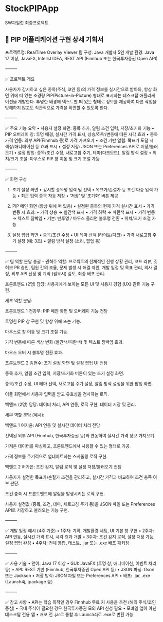 # StockPIPApp
SW파일럿 최종프로젝트

📱 PIP 어플리케이션 구현 상세 기획서
----------------------------------
프로젝트명: RealTime Overlay Viewer
팀 구성: Java 개발자 5인
개발 환경: Java 17 이상, JavaFX, IntelliJ IDEA, REST API (Finnhub 또는 한국투자증권 Open API)

⸻

✅ 프로젝트 개요

사용자가 감시하고 싶은 종목(주식, 코인 등)의 가격 정보를 실시간으로 받아와, 항상 화면 위에 떠 있는 초경량 PIP(Picture-in-Picture) 형태로 표시하는 데스크탑 애플리케이션을 개발한다.
투명한 배경에 텍스트만 떠 있는 형태로 정보를 제공하여 다른 작업을 방해하지 않고도 직관적으로 가격을 확인할 수 있도록 한다.

⸻

✅ 주요 기능 요약
•	사용자 설정 화면: 종목 추가, 알림 조건 입력, 저장/초기화 기능
•	PIP 오버레이 창: 투명 배경, 실시간 가격 표시, 상승/하락/변동에 따른 시각 효과
•	종목 가격 연동: 외부 API(Finnhub 등)로 가격 가져오기
•	조건 기반 알림: 목표가 도달 시 색상/애니메이션 등 효과 표시
•	설정 저장: JSON 또는 Preferences API로 저장/불러오기
•	설정 팝업: 종목/조건 수정, 새로고침 주기, 테마(다크모드), 알림 방식 설정
•	위치/크기 조절: 마우스로 PIP 창 이동 및 크기 조절 가능

⸻

✅ 화면 구성

1. 초기 설정 화면
   •	감시할 종목명 입력 및 선택
   •	목표가/손절가 등 조건 다중 입력 가능
   •	최근 입력 종목 자동 저장
   •	‘저장’ 및 ‘초기화’ 버튼 제공

2. PIP 메인 화면 (항상 위에 떠 있음)
   •	설정된 종목의 현재 가격 실시간 표시
   •	가격 변동 시 효과:
   •	가격 상승 → 빨간색 표시
   •	가격 하락 → 파란색 표시
   •	가격 변동 → 텍스트 깜빡임
   •	기본: 반투명 / 마우스 올리면 불투명 전환
   •	위치/크기 조절 가능

3. 설정 팝업 화면
   •	종목/조건 수정
   •	UI 테마 선택 (라이트/다크)
   •	가격 새로고침 주기 설정 (예: 3초)
   •	알림 방식 설정 (소리, 팝업 등)

⸻

✅ 팀 역할 분담
총괄  - 권혁주
역할: 프로젝트의 전체적인 진행 상황 관리, 코드 리뷰, 깃허브 PR 승인, 팀원 간의 조율, 문제 발생 시 해결 지원, 개발 일정 및 목표 관리, 의사 결정, 외부 API 선정 및 계약 (필요시) 검토, 최종 배포 관리.

프론트엔드 (2명)
담당: 사용자에게 보이는 모든 UI 및 사용자 경험 (UX) 관련 기능 구현.

세부 역할 분담:

프론트엔드 1 전강무: PIP 메인 화면 및 오버레이 기능 전담

투명한 PIP 창 구현 및 항상 위에 뜨는 기능.

마우스로 창 이동 및 크기 조절 기능.

가격 변동에 따른 색상 변화 (빨간색/파란색) 및 텍스트 깜빡임 효과.

마우스 오버 시 불투명 전환 효과.

프론트엔드 2 김현수: 초기 설정 화면 및 설정 팝업 UI 전담

종목 추가, 알림 조건 입력, 저장/초기화 버튼이 있는 초기 설정 화면.

종목/조건 수정, UI 테마 선택, 새로고침 주기 설정, 알림 방식 설정을 위한 팝업 화면.

이들 화면에서 사용자 입력을 받고 유효성을 검사하는 로직.

백엔드 (2명)
담당: 데이터 처리, API 연동, 로직 구현, 데이터 저장 및 관리.

세부 역할 분담 (예시):

백엔드 1 여지윤: API 연동 및 실시간 데이터 처리 전담

선택된 외부 API (Finnhub, 한국투자증권 등)와 연동하여 실시간 가격 정보 가져오기.

가져온 데이터를 파싱하고, 프론트엔드에서 사용할 수 있는 형태로 가공.

가격 정보를 주기적으로 업데이트하는 스케줄링 로직 구현.

백엔드 2 허가은: 조건 감지, 알림 로직 및 설정 저장/불러오기 전담

사용자가 설정한 목표가/손절가 조건을 관리하고, 실시간 가격과 비교하여 조건 충족 여부 판단.

조건 충족 시 프론트엔드에 알림을 발생시키는 로직 구현.

사용자 설정값 (종목, 조건, 테마, 새로고침 주기 등)을 JSON 파일 또는 Preferences API로 저장하고 불러오는 기능 구현.



⸻

✅ 개발 일정 예시 (4주 기준)
•	1주차: 기획, 개발환경 세팅, UI 기본 창 구현
•	2주차: API 연동, 실시간 가격 표시, 시각 효과 개발
•	3주차: 조건 감지 로직, 설정 저장 기능, 설정 팝업 완성
•	4주차: 전체 통합, 테스트, .jar 또는 .exe 배포 패키징

⸻

✅ 사용 기술
•	언어: Java 17 이상
•	GUI: JavaFX (투명 창, 애니메이션, 이벤트 처리 등)
•	API: REST 기반 (Finnhub, 한국투자증권 Open API 등)
•	JSON 파싱: Gson 또는 Jackson
•	저장 방식: JSON 파일 또는 Preferences API
•	배포: .jar, .exe (Launch4j, jpackage 등)

⸻

✅ 참고 사항
•	API는 학습 목적일 경우 Finnhub 무료 키 사용을 추천 (해외 주식/코인 중심)
•	국내 주식이 필요한 경우 한국투자증권 모의 API 신청 필요
•	모바일 앱이 아닌 데스크탑 전용 앱
•	배포 전 .jar로 통합 후 Launch4j로 .exe로 변환 가능